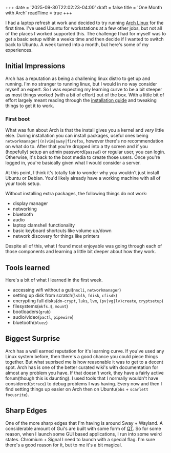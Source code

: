 +++
date = '2025-09-30T22:02:23-04:00'
draft = false 
title = 'One Month with Arch'
readTime = true
+++

I had a laptop refresh at work and decided to try running [Arch Linux](https://archlinux.org/) for the first time.
I've used Ubuntu for workstations at a few other jobs, but not all of the places I worked supported this.
The challenge I had for myself was to get a basic setup within a weeks time and then decide if I wanted to switch back to Ubuntu.
A week turned into a month, but here's some of my experiences.

## Initial Impressions

Arch has a reputation as being a challening linux distro to get up and running.
I'm no stranger to running linux, but I would in no way consider myself an expert. 
So I was expecting my learning curve to be a bit steeper as most things worked (with a bit of effort) out of the box.
With a little bit of effort largely meant reading through the [installation guide](https://wiki.archlinux.org/title/Installation_guide) and tweaking things to get it to work.


### First boot

What was fun about Arch is that the install gives you a kernel and _very_ little else.
During installation you can install packages, useful ones being `networkmanager|(n)vim|sway|firefox`, however there's no recommendation on what do to.
After that you're dropped into a tty screen and if you (hopefully) setup an admin password(`passwd`) or regular user, you can login.
Otherwise, it's back to the boot media to create those users.
Once you're logged in, you're basically given what I would consider a server. 

At this point, I think it's totally fair to wonder why you wouldn't just install Ubuntu or Debian.
You'd likely already have a working machine with all of your tools setup. 

Without installing extra packages, the following things do not work:
- display manager
- networking
- bluetooth
- audio
- laptop clamshell functionality
- basic keyboard shortcuts like volume up/down
- network discovery for things like printers

Despite all of this, what I found most enjoyable was going through each of those components and learning a little bit deeper about how they work. 

## Tools learned

Here's a bit of what I learned in the first week.
- accessing wifi without a gui(`nmcli`, `networkmanager`)
- setting up disk from scratch(`lsblk`, `fdisk`, `cfisdk`)
- encrypting full disks(`dm-crypt`, `luks`, `lvm`, `(pv|vg|lv)create`, `cryptsetup`)
- filesystems(`mkfs.$`, `mount`)
- bootloaders(`grub`)
- audio/video(`pactl`, `pipewire`)
- bluetooth(`bluez`)

## Biggest Surprise

Arch has a well earned reputation for it's learning curve. 
If you've used any Linux system before, then there's a good chance you could piece things together.
But what suprised me is how reasonable it was to get to a decent spot.
Arch has is one of the better curated wiki's with documentation for almost any problem you have.
If that doesn't work, they have a fairly active forum(though this is daunting).
I used tools that I normally wouldn't have considered(`strace`) to debug problems I was having.
Every now and then I find setting things up easier on Arch then on Ubuntu(`obs` + `scarlett focusrite`).

## Sharp Edges

One of the more sharp edges that I'm having is around Sway + Wayland.
A considerable amount of Gui's are built with some form of [QT](https://www.qt.io/product/framework).
So for some reason, when I launch some GUI based applications, I run into some weird states.
Chromium + Signal I need to launch with a special flag.
I'm sure there's a good reason for it, but to me it's a bit magical.
